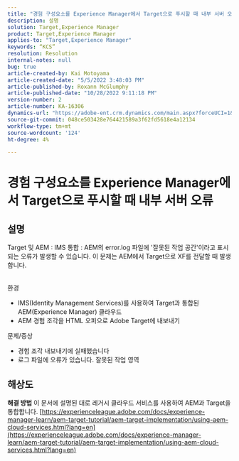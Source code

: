 ```yaml
---
title: "경험 구성요소를 Experience Manager에서 Target으로 푸시할 때 내부 서버 오류"
description: 설명
solution: Target,Experience Manager
product: Target,Experience Manager
applies-to: "Target,Experience Manager"
keywords: “KCS”
resolution: Resolution
internal-notes: null
bug: true
article-created-by: Kai Motoyama
article-created-date: "5/5/2022 3:48:03 PM"
article-published-by: Roxann McGlumphy
article-published-date: "10/28/2022 9:11:18 PM"
version-number: 2
article-number: KA-16306
dynamics-url: "https://adobe-ent.crm.dynamics.com/main.aspx?forceUCI=1&pagetype=entityrecord&etn=knowledgearticle&id=b56384b9-8acc-ec11-a7b5-6045bd00d995"
source-git-commit: 048ce503428e764421589a3f62fd5618e4a12134
workflow-type: tm+mt
source-wordcount: '124'
ht-degree: 4%

---
```


# 경험 구성요소를 Experience Manager에서 Target으로 푸시할 때 내부 서버 오류

## 설명


Target 및 AEM : IMS 통합 : AEM의 error.log 파일에 &#39;잘못된 작업 공간&#39;이라고 표시되는 오류가 발생할 수 있습니다. 이 문제는 AEM에서 Target으로 XF를 전달할 때 발생합니다.


<br>환경<br>
- IMS(Identity Management Services)를 사용하여 Target과 통합된 AEM(Experience Manager) 클라우드
- AEM 경험 조각을 HTML 오퍼으로 Adobe Target에 내보내기

문제/증상
- 경험 조각 내보내기에 실패했습니다
- 로그 파일에 오류가 있습니다. 잘못된 작업 영역



## 해상도

<b>해결 방법</b>
이 문서에 설명된 대로 레거시 클라우드 서비스를 사용하여 AEM과 Target을 통합합니다. [https://experienceleague.adobe.com/docs/experience-manager-learn/aem-target-tutorial/aem-target-implementation/using-aem-cloud-services.html?lang=en](https://experienceleague.adobe.com/docs/experience-manager-learn/aem-target-tutorial/aem-target-implementation/using-aem-cloud-services.html?lang=en)


